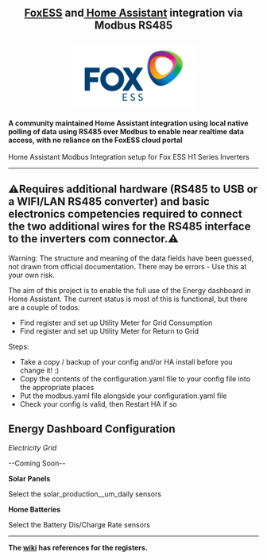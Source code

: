 <h2 align="center">
   <a href="https://www.fox-ess.com">FoxESS</a> and<a href="https://www.home-assistant.io"> Home Assistant</a> integration via Modbus RS485
   </br></br>
   <img src="https://github.com/home-assistant/brands/raw/master/custom_integrations/foxess/logo.png" >
   </br>
</h2>


<b>A community maintained Home Assistant integration using local native polling of data using RS485 over Modbus to enable near realtime data access, with no reliance on the FoxESS cloud portal</b><br><br>
Home Assistant Modbus Integration setup for Fox ESS H1 Series Inverters

---

⚠️Requires additional hardware (RS485 to USB or a WIFI/LAN RS485 converter) and basic electronics competencies required to connect the two additional wires for the RS485 interface to the inverters com connector.⚠️
---

<p>Warning: The structure and meaning of the data fields have been guessed, not drawn from official documentation. There may be errors - Use this at your own risk.</p>

The aim of this project is to enable the full use of the Energy dashboard in Home Assistant. The current status is most of this is functional, but there are a couple of todos:
* Find register and set up Utility Meter for Grid Consumption
* Find register and set up Utility Meter for Return to Grid

Steps:
* Take a copy / backup of your config and/or HA install before you change it! :)
* Copy the contents of the configuration.yaml file to your config file into the appropriate places
* Put the modbus.yaml file alongside your configuration.yaml file
* Check your config is valid, then Restart HA if so


## Energy Dashboard Configuration

*Electricity Grid*

--Coming Soon--

**Solar Panels**

  Select the solar_production__um_daily sensors 

**Home Batteries**

  Select the Battery Dis/Charge Rate sensors

---

**The [wiki](https://github.com/StealthChesnut/HA-FoxESS-Modbus/wiki/Data-Register-Reference---H1-AC1) has references for the registers.**


